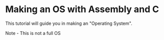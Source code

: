 # Making an OS with Assembly and C

This tutorial will guide you in making an "Operating System".

Note - This is not a full OS
